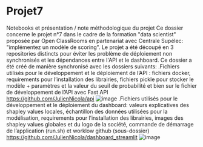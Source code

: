 # Projet7
Notebooks et présentation / note méthodologique du projet
Ce dossier concerne le projet n°7 dans le cadre de la formation "data scientist" proposée par Open ClassRooms en partenariat avec Centrale Supélec: "implémentez un modèle de scoring". Le projet a été découpé en 3 repositories distincts pour éviter les problème de déploiement non synchronisés et les dépendances entre l'API et le dashboard.
Ce dossier a été créé de manière synchronisé avec les dossiers suivants: 
  .Fichiers utilisés pour le développement et le déploiement de l’API : fichiers docker, requirements pour l’installation des librairies, fichiers pickle pour stocker le modèle + paramètres et la valeur du seuil de     probabilité et bien sur le fichier de développement de l’API avec Fast API https://github.com/JulienNicola/api 
![image](https://github.com/JulienNicola/Projet7/assets/151018959/f246b662-81ea-4fab-b8fa-a9c42dca6333)
  .Fichiers utilisés pour le développement et le déploiement du dashboard: valeurs explicatives des shapley values locales, échantillon des données utilisées pour la modélisation, requirements pour l’installation des librairies, images des shapley values globales et du logo de la société, commande de démarrage de l’application (run.sh) et worklow github (sous-dossier) https://github.com/JulienNicola/dashboard_streamlit 
![image](https://github.com/JulienNicola/Projet7/assets/151018959/7ff6880b-1140-4fa0-b6c2-23d9ca05bf15)


